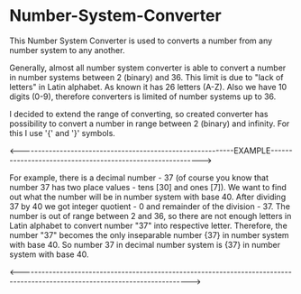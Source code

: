 # Number-System-Converter
This Number System Converter is used to converts a number from any number system to any another.

Generally, almost all number system converter is able to convert a number in number systems between 2 (binary) and 36.
This limit is due to "lack of letters" in Latin alphabet. As known it has 26 letters (A-Z). Also we have 10 digits (0-9), therefore converters is limited of number systems up to 36. 

I decided to extend the range of converting, so created converter has possibility to convert a number in range between 2 (binary) and infinity.
For this I use '{' and '}' symbols. 

<-----------------------------------------------------------EXAMPLE----------------------------------------------------------->

For example, there is a decimal number - 37 (of course you know that number 37 has two place values - tens [30] and ones [7]). 
We want to find out what the number will be in number system with base 40. After dividing 37 by 40 we got integer quotient - 0 and remainder of the division - 37. 
The number is out of range between 2 and 36, so there are not enough letters in Latin alphabet to convert number "37" into respective letter. Therefore, the number "37" becomes the only inseparable number {37} in number system with base 40. 
So number 37 in decimal number system is {37} in number system with base 40.

<----------------------------------------------------------------------------------------------------------------------------->
